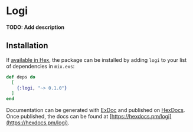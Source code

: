 # Logi

**TODO: Add description**

## Installation

If [available in Hex](https://hex.pm/docs/publish), the package can be installed
by adding `logi` to your list of dependencies in `mix.exs`:

```elixir
def deps do
  [
    {:logi, "~> 0.1.0"}
  ]
end
```

Documentation can be generated with [ExDoc](https://github.com/elixir-lang/ex_doc)
and published on [HexDocs](https://hexdocs.pm). Once published, the docs can
be found at [https://hexdocs.pm/logi](https://hexdocs.pm/logi).

